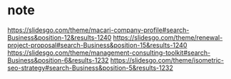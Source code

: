 # note
https://slidesgo.com/theme/macari-company-profile#search-Business&position-12&results-1240
https://slidesgo.com/theme/renewal-project-proposal#search-Business&position-15&results-1240
https://slidesgo.com/theme/management-consulting-toolkit#search-Business&position-6&results-1232
https://slidesgo.com/theme/isometric-seo-strategy#search-Business&position-5&results-1232

